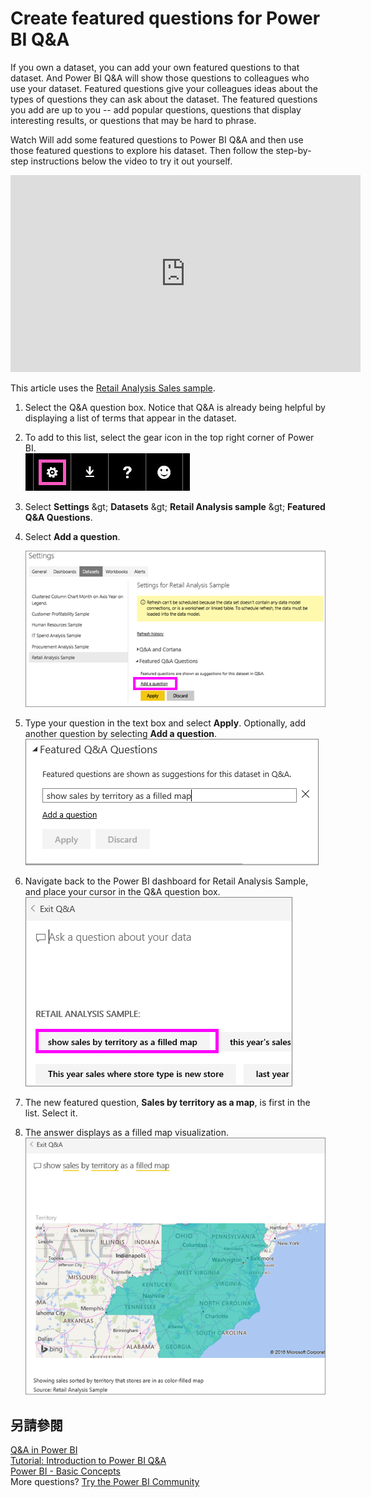 <properties
   pageTitle="Create featured questions for Power BI Q&amp;A"
   description="Documentation on how to create featured questions for Power BI Q&amp;A"
   services="powerbi"
   documentationCenter=""
   authors="mihart"
   manager="mblythe"
   backup=""
   editor=""
   tags=""
   featuredVideoId="E1mIAyEXuF4"
   qualityFocus="no"
   qualityDate=""/>

<tags
   ms.service="powerbi"
   ms.devlang="NA"
   ms.topic="article"
   ms.tgt_pltfrm="NA"
   ms.workload="powerbi"
   ms.date="08/23/2016"
   ms.author="mihart"/>

# Create featured questions for Power BI Q&amp;A  

If you own a dataset, you can add your own featured questions to that dataset.  And Power BI Q&amp;A will show those questions to colleagues who use your dataset.  Featured questions give your colleagues ideas about the types of questions they can ask about the dataset. The featured questions you add are up to you -- add popular questions, questions that display interesting results, or questions that may be hard to phrase.

Watch Will add some featured questions to Power BI Q&amp;A and then use those featured questions to explore his dataset. Then follow the step-by-step instructions below the video to try it out yourself.
<iframe width="560" height="315" src="https://www.youtube.com/embed/E1mIAyEXuF4" frameborder="0" allowfullscreen></iframe>



This article uses the <bpt id="p1">[</bpt>Retail Analysis Sales sample<ept id="p1">](powerbi-sample-datasets.md)</ept>.

1.  Select the Q&amp;A question box.   Notice that Q&amp;A is already being helpful by displaying a list of terms that appear in the dataset.

2.  To add to this list, select the gear icon in the top right corner of Power BI.  
    ![](media/powerbi-service-q-and-a-create-featured-questions/PBI_gearIcon2.jpg)

3.  Select <bpt id="p1">**</bpt>Settings<ept id="p1">**</ept> <ph id="ph1">&amp;gt;</ph> <bpt id="p2">**</bpt>Datasets<ept id="p2">**</ept> <ph id="ph2">&amp;gt;</ph> <bpt id="p3">**</bpt>Retail Analysis sample<ept id="p3">**</ept> <ph id="ph3">&amp;gt;</ph> <bpt id="p4">**</bpt>Featured Q&amp;A Questions<ept id="p4">**</ept>.  

4.  Select <bpt id="p1">**</bpt>Add a question<ept id="p1">**</ept>.

    ![](media/powerbi-service-q-and-a-create-featured-questions/power-bi-settings.png)

5.  Type your question in the text box and select <bpt id="p1">**</bpt>Apply<ept id="p1">**</ept>.   Optionally, add another question by selecting <bpt id="p1">**</bpt>Add a question<ept id="p1">**</ept>.  
    ![](media/powerbi-service-q-and-a-create-featured-questions/power-bi-type-featured-question.png)

6.  Navigate back to the Power BI dashboard for Retail Analysis Sample, and place your cursor in the Q&amp;A question box.   
    ![](media/powerbi-service-q-and-a-create-featured-questions/power-bi-featured-q.png)

7.  The new featured question, <bpt id="p1">**</bpt>Sales by territory as a map<ept id="p1">**</ept>, is first in the list. Select it.  

8.  The answer displays as a filled map visualization.  
    ![](media/powerbi-service-q-and-a-create-featured-questions/power-bi-filled-map.png)

## 另請參閱
[Q&amp;A in Power BI](powerbi-service-q-and-a.md)  
[Tutorial: Introduction to Power BI Q&amp;A](powerbi-service-tutorial-introduction-to-q-and-a.md)  
[Power BI - Basic Concepts](powerbi-service-basic-concepts.md)  
More questions? [Try the Power BI Community](http://community.powerbi.com/)
